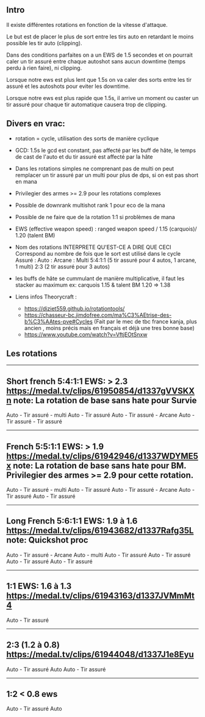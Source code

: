 ## Intro
Il existe différentes rotations en fonction de la vitesse d'attaque.

Le but est de placer le plus de sort entre les tirs auto en retardant le moins possible les tir auto (clipping).

Dans des conditions parfaites on a un EWS de 1.5 secondes et on pourrait caler un tir assuré entre chaque autoshot sans aucun downtime (temps perdu à rien faire), ni clipping.

Lorsque notre ews est plus lent que 1.5s on va caler des sorts entre les tir assuré et les autoshots pour eviter les downtime.

Lorsque notre ews est plus rapide que 1.5s, il arrive un moment ou caster un tir assuré pour chaque tir automatique causera trop de clipping.


## Divers en vrac:

 - rotation = cycle, utilisation des sorts de manière cyclique
 - GCD: 1.5s le gcd est constant, pas affecté par les buff de hâte, le temps de cast de l'auto et du tir assuré est affecté par la hâte
 - Dans les rotations simples ne comprenant pas de multi on peut remplacer un tir assuré par un multi pour plus de dps, si on est pas short en mana
 - Privilegier des armes >= 2.9 pour les rotations complexes
 - Possible de downrank multishot rank 1 pour eco de la mana
 - Possible de ne faire que de la rotation 1:1 si problèmes de mana
 - EWS (effective weapon speed) : ranged weapon speed / 1.15 (carquois)/ 1.20 (talent BM)
 
 - Nom des rotations INTERPRETE QU'EST-CE A DIRE QUE CECI
    Correspond au nombre de fois que le sort est utilisé dans le cycle
    Assuré : Auto :  Arcane : Multi
    5:4:1:1 (5 tir assuré pour 4 autos, 1 arcane, 1 multi)
    2:3 (2 tir assuré pour 3 autos)
 - les buffs de hâte se cummulant de manière multiplicative, il faut les stacker au maximum ex: carquois 1.15 & talent BM 1.20  => 1.38

 - Liens infos Theorycraft : 
    - https://diziet559.github.io/rotationtools/
    - https://chasseur-bc.jimdofree.com/ma%C3%AEtrise-des-b%C3%AAtes-pve#Cycles (Fait par le mec de tbc france kanja, plus ancien , moins précis mais en français et déjà une tres bonne base)
    - https://www.youtube.com/watch?v=VftjEOtSnxw



## Les rotations
---------------------------------------------------------------------------------------
Short french 5:4:1:1 EWS: > 2.3 https://medal.tv/clips/61950854/d1337gVVSKXn
note: La rotation de base sans hate pour Survie
---------------------------------------------------------------------------------------
Auto - Tir assuré - multi
Auto - Tir assuré
Auto - Tir assuré - Arcane
Auto - Tir assuré - Tir assuré

---------------------------------------------------------------------------------------
French 5:5:1:1 EWS: > 1.9 https://medal.tv/clips/61942946/d1337WDYME5x
note: La rotation de base sans hate pour BM.  Privilegier des armes >= 2.9 pour cette rotation.
---------------------------------------------------------------------------------------
Auto - Tir assuré - multi
Auto - Tir assuré
Auto - Tir assuré - Arcane
Auto - Tir assuré
Auto - Tir assuré

---------------------------------------------------------------------------------------
Long French 5:6:1:1 EWS: 1.9 à 1.6 https://medal.tv/clips/61943682/d1337Rafg35L
note: Quickshot proc
---------------------------------------------------------------------------------------
Auto - Tir assuré - Arcane
Auto - multi
Auto - Tir assuré
Auto - Tir assuré
Auto - Tir assuré
Auto - Tir assuré

---------------------------------------------------------------------------------------
1:1 EWS: 1.6 à 1.3 https://medal.tv/clips/61943163/d1337JVMmMt4
---------------------------------------------------------------------------------------
Auto - Tir assuré

---------------------------------------------------------------------------------------
2:3 (1.2 à 0.8) https://medal.tv/clips/61944048/d1337J1e8Eyu
---------------------------------------------------------------------------------------
Auto - Tir assuré
Auto 
Auto - Tir assuré

---------------------------------------------------------------------------------------
1:2 < 0.8 ews
---------------------------------------------------------------------------------------
Auto - Tir assuré
Auto
